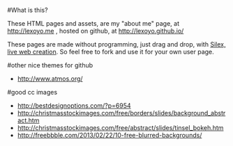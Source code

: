 #What is this?

These HTML pages and assets, are my "about me" page, at http://lexoyo.me , hosted on github, at http://lexoyo.github.io/

These pages are made without programming, just drag and drop, with [Silex, live web creation](http://projects.silexlabs.org/). So feel free to fork and use it for your own user page.

#other nice themes for github

* http://www.atmos.org/

#good cc images

* http://bestdesignoptions.com/?p=6954
* http://christmasstockimages.com/free/borders/slides/background_abstract.htm
* http://christmasstockimages.com/free/abstract/slides/tinsel_bokeh.htm
* http://freebbble.com/2013/02/22/10-free-blurred-backgrounds/

